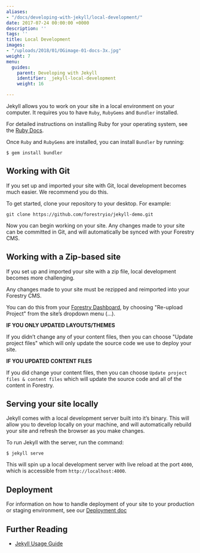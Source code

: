 ```yaml
---
aliases:
- "/docs/developing-with-jekyll/local-development/"
date: 2017-07-24 00:00:00 +0000
description: ''
tags: ''
title: Local Development
images:
- "/uploads/2018/01/OGimage-01-docs-3x.jpg"
weight: 7
menu:
  guides:
    parent: Developing with Jekyll
    identifier: _jekyll-local-development
    weight: 16

---
```

Jekyll allows you to work on your site in a local environment on your computer. It requires you to have `Ruby`, `RubyGems` and `Bundler` installed.

For detailed instructions on installing Ruby for your operating system, see the [Ruby Docs][1].

Once `Ruby` and `RubyGems` are installed, you can install `Bundler` by running:

	$ gem install bundler

## Working with Git
If you set up and imported your site with Git, local development becomes much easier. We recommend you do this.

To get started, clone your repository to your desktop. For example:

	git clone https://github.com/forestryio/jekyll-demo.git

Now you can begin working on your site. Any changes made to your site can be committed in Git, and will automatically be synced with your Forestry CMS.

## Working with a Zip-based site
If you set up and imported your site with a  zip file, local development becomes more challenging.

Any changes made to your site must be rezipped and reimported into your Forestry CMS.

You can do this from your [Forestry Dashboard][2], by choosing "Re-upload Project" from the site’s dropdown menu (…).

**IF YOU ONLY UPDATED LAYOUTS/THEMES**

If you didn’t change any of your content files, then you can choose "Update project files" which will only update the source code we use to deploy your site.

**IF YOU UPDATED CONTENT FILES**

If you did change your content files, then you can choose `Update project files & content files` which will update the source code and all of the content in Forestry.

## Serving your site locally
Jekyll comes with a local development server built into it’s binary. This will allow you to develop locally on your machine, and will automatically rebuild your site and refresh the browser as you make changes.

To run Jekyll with the server, run the command:

	$ jekyll serve

This will spin up a local development server with live reload at the port `4000`, which is accessible from `http://localhost:4000`.

## Deployment
For information on how to handle deployment of your site to your production or staging environment, see our [Deployment doc][3]

## Further Reading
- [Jekyll Usage Guide](https://jekyllrb.com/docs/usage/)

[1]:	https://www.ruby-lang.org/en/documentation/installation/
[2]:	https://app.forestry.io/dashboard
[3]:	/docs/hosting/